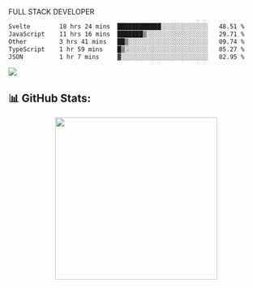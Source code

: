 FULL  STACK DEVELOPER

 <!--START_SECTION:waka-->

```txt
Svelte        18 hrs 24 mins  ████████████░░░░░░░░░░░░░   48.51 %
JavaScript    11 hrs 16 mins  ███████▒░░░░░░░░░░░░░░░░░   29.71 %
Other         3 hrs 41 mins   ██▒░░░░░░░░░░░░░░░░░░░░░░   09.74 %
TypeScript    1 hr 59 mins    █▒░░░░░░░░░░░░░░░░░░░░░░░   05.27 %
JSON          1 hr 7 mins     ▓░░░░░░░░░░░░░░░░░░░░░░░░   02.95 %
```

<!--END_SECTION:waka-->

  <p align="start">
   
<a href="https://linkedin.com/in/Abhishek">
<img src="https://skillicons.dev/icons?i=cpp,java,python,html,css,js,postgres,mongodb,linux,bash,git,github,react,express,nodejs,nextjs,gcp,docker,vscode,postman,powershell,githubactions,&theme=dark&perline=10" />
</a>
</p>



## 📊 GitHub Stats:

 <div align="center">

 <!-- github streak start -->

<img width=320 src="https://github-readme-streak-stats.herokuapp.com/?user=Abhishek9503&layout=compact"  />

<!-- github streak end -->
